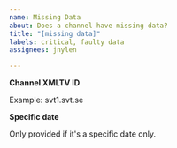 ```yaml
---
name: Missing Data
about: Does a channel have missing data?
title: "[missing data]"
labels: critical, faulty data
assignees: jnylen

---
```


**Channel XMLTV ID**

Example: svt1.svt.se

**Specific date**

Only provided if it's a specific date only.
